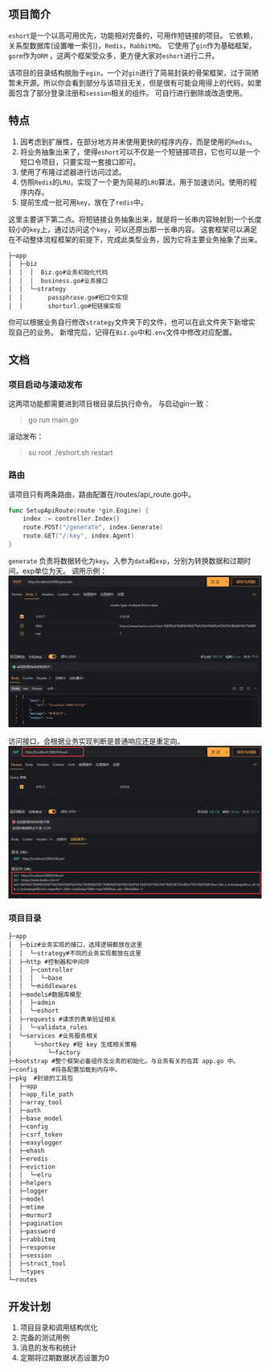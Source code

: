 ## 项目简介

`eshort`是一个以高可用优先，功能相对完备的，可用作短链接的项目。 它依赖，关系型数据库(设置唯一索引)，`Redis`，`RabbitMQ`。 它使用了`gin`作为基础框架，`gorm`作为`ORM`
，这两个框架受众多，更方便大家对`eshort`进行二开。

该项目的目录结构脱胎于`egin`，一个对`gin`进行了简易封装的骨架框架，过于简陋暂未开源。所以你会看到部分与该项目无关，但是很有可能会用得上的代码，如里面包含了部分登录注册和`session`相关的组件。
可自行进行删除或改造使用。

## 特点

1. 因考虑到扩展性，在部分地方并未使用更快的程序内存，而是使用的`Redis`。
2. 将业务抽象出来了，使得`eshort`可以不仅是一个短链接项目，它也可以是一个短口令项目，只要实现一套接口即可。
3. 使用了布隆过滤器进行访问过滤。
4. 仿照`Redis`的`LRU`，实现了一个更为简易的`LRU`算法，用于加速访问。使用的程序内存。
5. 提前生成一批可用`key`，放在了`redis`中。

这里主要讲下第二点。将短链接业务抽象出来，就是将一长串内容映射到一个长度较小的`key`上，通过访问这个`key`，可以还原出那一长串内容。
这套框架可以满足在不动整体流程框架的前提下，完成此类型业务，因为它将主要业务抽象了出来。
```
├─app
│  ├─biz
│  │  │  Biz.go#业务初始化代码
│  │  │  business.go#业务接口
│  │  └─strategy
│  │       passphrase.go#短口令实现
│  │       shorturl.go#短链接实现
```
你可以根据业务自行修改`strategy`文件夹下的文件，也可以在此文件夹下新增实现自己的业务。
新增完后，记得在`Biz.go`中和`.env`文件中修改对应配置。
## 文档

### 项目启动与滚动发布

这两项功能都需要进到项目根目录后执行命令。 与启动gin一致：
> go run main.go

滚动发布：
> su root ./eshort.sh restart

### 路由

该项目只有两条路由，路由配置在/routes/api_route.go中。

```go
func SetupApiRoute(route *gin.Engine) {
    index := controller.Index{}
    route.POST("/generate", index.Generate)
    route.GET("/:key", index.Agent)
}
```

`generate` 负责将数据转化为`key`。入参为`data`和`exp`，分别为转换数据和过期时间，exp单位为天。 调用示例：
![generate接口调用](generate_test.png)

访问接口，会根据业务实现判断是普通响应还是重定向。
![访问接口调用](agent_test.png)
### 项目目录
```
├─app                  
│  ├─biz#业务实现的接口，选择逻辑都放在这里
│  │  └─strategy#不同的业务实现都放在这里
│  ├─http #控制器和中间件
│  │  ├─controller     
│  │  │  └─base        
│  │  └─middlewares    
│  ├─models#数据库模型
│  │  ├─admin          
│  │  └─eshort         
│  ├─requests #请求的表单验证相关
│  │  └─validata_rules 
│  └─services #业务服务相关
│      └─shortkey #短 key 生成相关策略
│          └─factory   
├─bootstrap #整个框架必备组件及业务的初始化。与业务有关的在其 app.go 中。           
├─config    #将各配置加载到内存中。           
├─pkg  #封装的工具包                
│  ├─app               
│  ├─app_file_path     
│  ├─array_tool        
│  ├─auth              
│  ├─base_model        
│  ├─config            
│  ├─csrf_token        
│  ├─easylogger        
│  ├─ehash             
│  ├─eredis            
│  ├─eviction          
│  │  └─elru           
│  ├─helpers           
│  ├─logger            
│  ├─model             
│  ├─mtime             
│  ├─murmur3           
│  ├─pagination        
│  ├─password          
│  ├─rabbitmq          
│  ├─response          
│  ├─session           
│  ├─struct_tool       
│  └─types             
└─routes               
```
## 开发计划

1. 项目目录和调用结构优化
2. 完备的测试用例
3. 消息的发布和统计
4. 定期将过期数据状态设置为0
